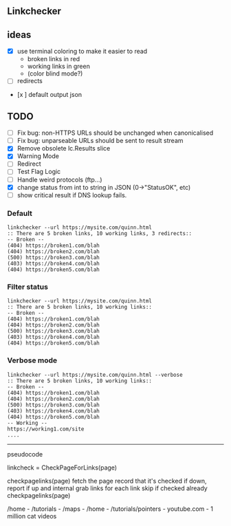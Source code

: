 ## Linkchecker

## ideas

- [x] use terminal coloring to make it easier to read
    - broken links in red
    - working links in green
    - (color blind mode?)
- [ ] redirects
- [x ]  default output json

## TODO
- [ ] Fix bug: non-HTTPS URLs should be unchanged when canonicalised
- [ ] Fix bug: unparseable URLs should be sent to result stream
- [x] Remove obsolete lc.Results slice
- [x] Warning Mode
- [ ] Redirect
- [ ] Test Flag Logic
- [ ] Handle weird protocols (ftp...)
- [x] change status from int to string in JSON (0->"StatusOK", etc)
- [ ] show critical result if DNS lookup fails.
### Default
```
linkchecker --url https://mysite.com/quinn.html
:: There are 5 broken links, 10 working links, 3 redirects::
-- Broken --
(404) https://broken1.com/blah
(404) https://broken2.com/blah
(500) https://broken3.com/blah
(403) https://broken4.com/blah
(404) https://broken5.com/blah
```

### Filter status
```
linkchecker --url https://mysite.com/quinn.html
:: There are 5 broken links, 10 working links::
-- Broken --
(404) https://broken1.com/blah
(404) https://broken2.com/blah
(500) https://broken3.com/blah
(403) https://broken4.com/blah
(404) https://broken5.com/blah
```

### Verbose mode
```
linkchecker --url https://mysite.com/quinn.html --verbose
:: There are 5 broken links, 10 working links::
-- Broken --
(404) https://broken1.com/blah
(404) https://broken2.com/blah
(500) https://broken3.com/blah
(403) https://broken4.com/blah
(404) https://broken5.com/blah
-- Working --
https://working1.com/site
....
```
---
pseudocode

linkcheck = CheckPageForLinks(page)

checkpagelinks(page)
    fetch the page
    record that it's checked
    if down, report
    if up and internal
        grab links
        for each link
            skip if checked already
           checkpagelinks(page)



/home
    - /tutorials
        - /maps
            - /home
            - /tutorials/pointers
    - youtube.com
        - 1 million cat videos
